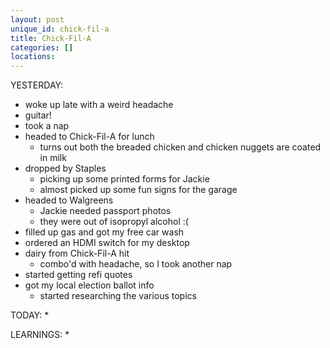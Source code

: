 ```yaml
---
layout: post
unique_id: chick-fil-a
title: Chick-Fil-A
categories: []
locations: 
---
```


YESTERDAY:
* woke up late with a weird headache
* guitar!
* took a nap
* headed to Chick-Fil-A for lunch
  * turns out both the breaded chicken and chicken nuggets are coated in milk
* dropped by Staples
  * picking up some printed forms for Jackie
  * almost picked up some fun signs for the garage
* headed to Walgreens
  * Jackie needed passport photos
  * they were out of  isopropyl alcohol :(
* filled up gas and got my free car wash
* ordered an HDMI switch for my desktop
* dairy from Chick-Fil-A hit
  * combo'd with headache, so I took another nap
* started getting refi quotes
* got my local election ballot info
  * started researching the various topics

TODAY:
* 

LEARNINGS:
* 
